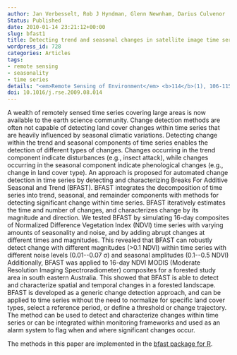 ```yaml
---
author: Jan Verbesselt, Rob J Hyndman, Glenn Newnham, Darius Culvenor
Status: Published
date: 2010-01-14 23:21:12+00:00
slug: bfast1
title: Detecting trend and seasonal changes in satellite image time series
wordpress_id: 728
categories: Articles
tags:
- remote sensing
- seasonality
- time series
details: "<em>Remote Sensing of Environment</em> <b>114</b>(1), 106-115"
doi: 10.1016/j.rse.2009.08.014
---
```


A wealth of remotely sensed time series covering large areas is now available to the earth science community. Change detection methods are often not capable of detecting land cover changes within time series that are heavily influenced by seasonal climatic variations. Detecting change within the trend and seasonal components of time series enables the detection of different types of changes. Changes occurring in the trend component indicate disturbances (e.g., insect attack), while changes occurring in the seasonal component indicate phenological changes (e.g., change in land cover type). An approach is proposed for automated change detection in time series by detecting and characterizing Breaks For Additive Seasonal and Trend (BFAST). BFAST integrates the decomposition of time series into trend, seasonal, and remainder components with methods for detecting significant change within time series. BFAST iteratively estimates the time and number of changes, and characterizes change by its magnitude and direction.  We tested BFAST by simulating 16-day composites of Normalized Difference Vegetation Index (NDVI) time series with varying amounts of seasonality and noise, and by adding abrupt changes at different times and magnitudes. This revealed that BFAST can robustly detect change with different magnitudes (>0.1 NDVI) within time series with different noise levels (0.01--0.07 σ) and seasonal amplitudes (0.1--0.5 NDVI) Additionally, BFAST was applied to 16-day NDVI MODIS (Moderate Resolution Imaging Spectroradiometer) composites for a forested study area in south eastern Australia. This showed that BFAST is able to detect and characterize spatial and temporal changes in a forested landscape. BFAST is developed as a generic change detection approach, and can be applied to time series without the need to normalize for specific land cover types, select a reference period, or define a threshold or change trajectory. The method can be used to detect and characterize changes within time series or can be integrated within monitoring frameworks and used as an alarm system to flag when and where significant changes occur.

The methods in this paper are implemented in the [bfast package for R](http://cran.rstudio.com/package=bfast).
